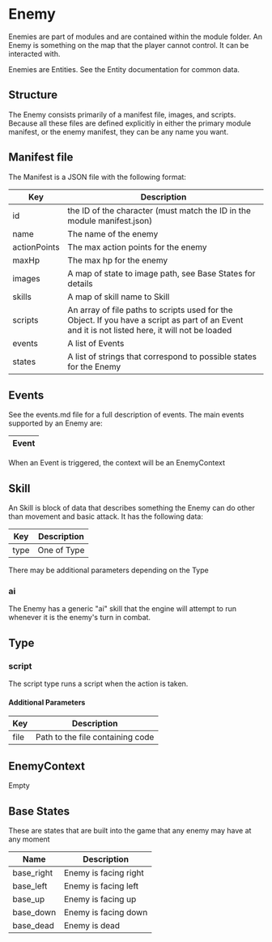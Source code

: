 # Enemy

Enemies are part of modules and are contained within the module folder. An Enemy is something on the map that the player cannot control. It can be interacted with.

Enemies are Entities. See the Entity documentation for common data.

## Structure

The Enemy consists primarily of a manifest file, images, and scripts. Because all these files are defined explicitly in either the primary module manifest, or the enemy manifest, they can be any name you want.

## Manifest file

The Manifest is a JSON file with the following format:

| Key | Description |
| -- | -- |
| id | the ID of the character (must match the ID in the module manifest.json) |
| name | The name of the enemy |
| actionPoints | The max action points for the enemy |
| maxHp | The max hp for the enemy |
| images | A map of state to image path, see Base States for details |
| skills | A map of skill name to Skill |
| scripts | An array of file paths to scripts used for the Object. If you have a script as part of an Event and it is not listed here, it will not be loaded |
| events | A list of Events |
| states | A list of strings that correspond to possible states for the Enemy |

## Events

See the events.md file for a full description of events. The main events supported by an Enemy are:

| Event |
| -- |

When an Event is triggered, the context will be an EnemyContext

## Skill

An Skill is block of data that describes something the Enemy can do other than movement and basic attack. It has the following data:

| Key | Description |
| -- | -- |
| type | One of Type |

There may be additional parameters depending on the Type

### ai

The Enemy has a generic "ai" skill that the engine will attempt to run whenever it is the enemy's turn in combat.

## Type

### script

The script type runs a script when the action is taken.

#### Additional Parameters

| Key | Description |
| -- | -- |
| file | Path to the file containing code |

## EnemyContext

Empty

## Base States

These are states that are built into the game that any enemy may have at any moment

| Name | Description |
| -- | -- |
| base_right | Enemy is facing right |
| base_left | Enemy is facing left |
| base_up | Enemy is facing up |
| base_down | Enemy is facing down |
| base_dead | Enemy is dead |